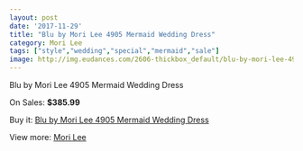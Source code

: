 ```yaml
---
layout: post
date: '2017-11-29'
title: "Blu by Mori Lee 4905 Mermaid Wedding Dress"
category: Mori Lee
tags: ["style","wedding","special","mermaid","sale"]
image: http://img.eudances.com/2606-thickbox_default/blu-by-mori-lee-4905-mermaid-wedding-dress.jpg
---
```

Blu by Mori Lee 4905 Mermaid Wedding Dress

On Sales: **$385.99**
<a href="https://www.eudances.com/en/mori-lee/870-blu-by-mori-lee-4905-mermaid-wedding-dress.html"><amp-img layout="responsive" width="600" height="600" src="//img.eudances.com/2606-thickbox_default/blu-by-mori-lee-4905-mermaid-wedding-dress.jpg" alt="Blu by Mori Lee 4905 Mermaid Wedding Dress 0" /></a>
<a href="https://www.eudances.com/en/mori-lee/870-blu-by-mori-lee-4905-mermaid-wedding-dress.html"><amp-img layout="responsive" width="600" height="600" src="//img.eudances.com/2607-thickbox_default/blu-by-mori-lee-4905-mermaid-wedding-dress.jpg" alt="Blu by Mori Lee 4905 Mermaid Wedding Dress 1" /></a>

Buy it: [Blu by Mori Lee 4905 Mermaid Wedding Dress](https://www.eudances.com/en/mori-lee/870-blu-by-mori-lee-4905-mermaid-wedding-dress.html "Blu by Mori Lee 4905 Mermaid Wedding Dress")

View more: [Mori Lee](https://www.eudances.com/en/9-mori-lee "Mori Lee")